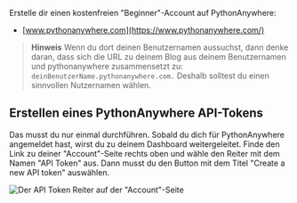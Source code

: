 Erstelle dir einen kostenfreien "Beginner"-Account auf PythonAnywhere:

* [www.pythonanywhere.com](https://www.pythonanywhere.com/)

> **Hinweis** Wenn du dort deinen Benutzernamen aussuchst, dann denke daran, dass sich die URL zu deinem Blog aus deinem Benutzernamen und pythonanywhere zusammensetzt zu: `deinBenutzerName.pythonanywhere.com.` Deshalb solltest du einen sinnvollen Nutzernamen wählen.

## Erstellen eines PythonAnywhere API-Tokens

Das musst du nur einmal durchführen. Sobald du dich für PythonAnywhere angemeldet hast, wirst du zu deinem Dashboard weitergeleitet. Finde den Link zu deiner "Account"-Seite rechts oben und wähle den Reiter mit dem Namen "API Token" aus. Dann musst du den Button mit dem Titel "Create a new API token" auswählen.

![Der API Token Reiter auf der "Account"-Seite](images/pythonanywhere_create_api_token.png)